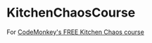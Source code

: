# KitchenChaosCourse
For [CodeMonkey's FREE Kitchen Chaos course](https://unitycodemonkey.com/kitchenchaoscourse.php)
